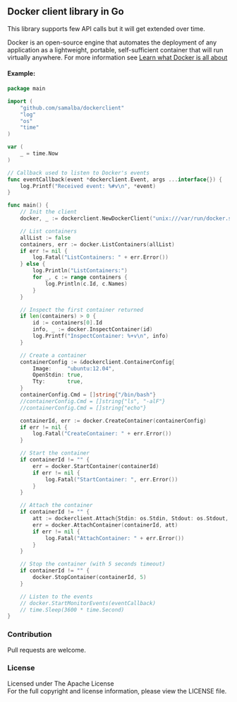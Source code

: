 ## Docker client library in Go

This library supports few API calls but it will get extended over time.  

Docker is an open-source engine that automates the deployment of any application as a lightweight, 
portable, self-sufficient container that will run virtually anywhere.
For more information see [Learn what Docker is all about](https://www.docker.io/learn_more/)  

#### Example:

```go
package main

import (
	"github.com/samalba/dockerclient"
	"log"
	"os"
	"time"
)

var (
	_ = time.Now
)

// Callback used to listen to Docker's events
func eventCallback(event *dockerclient.Event, args ...interface{}) {
	log.Printf("Received event: %#v\n", *event)
}

func main() {
	// Init the client
	docker, _ := dockerclient.NewDockerClient("unix:///var/run/docker.sock")

	// List containers
	allList := false
	containers, err := docker.ListContainers(allList)
	if err != nil {
		log.Fatal("ListContainers: " + err.Error())
	} else {
		log.Println("ListContainers:")
		for _, c := range containers {
			log.Println(c.Id, c.Names)
		}
	}

	// Inspect the first container returned
	if len(containers) > 0 {
		id := containers[0].Id
		info, _ := docker.InspectContainer(id)
		log.Printf("InspectContainer: %+v\n", info)
	}

	// Create a container
	containerConfig := &dockerclient.ContainerConfig{
		Image:     "ubuntu:12.04",
		OpenStdin: true,
		Tty:       true,
	}
	containerConfig.Cmd = []string{"/bin/bash"}
	//containerConfig.Cmd = []string{"ls", "-alF"}
	//containerConfig.Cmd = []string{"echo"}

	containerId, err := docker.CreateContainer(containerConfig)
	if err != nil {
		log.Fatal("CreateContainer: " + err.Error())
	}

	// Start the container
	if containerId != "" {
		err = docker.StartContainer(containerId)
		if err != nil {
			log.Fatal("StartContainer: ", err.Error())
		}
	}

	// Attach the container
	if containerId != "" {
		att := dockerclient.Attach{Stdin: os.Stdin, Stdout: os.Stdout, Stderr: os.Stderr}
		err = docker.AttachContainer(containerId, att)
		if err != nil {
			log.Fatal("AttachContainer: " + err.Error())
		}
	}

	// Stop the container (with 5 seconds timeout)
	if containerId != "" {
		docker.StopContainer(containerId, 5)
	}

	// Listen to the events
	// docker.StartMonitorEvents(eventCallback)
	// time.Sleep(3600 * time.Second)
}
```

### Contribution

Pull requests are welcome.

### License

Licensed under The Apache License  
For the full copyright and license information, please view the LICENSE file.